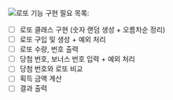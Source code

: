 ![로또](https://user-images.githubusercontent.com/54941130/200810751-cb70afc8-7150-461c-980e-bfc40b9d5447.png)
기능 구현 필요 목록:
- [ ] 로또 클래스 구현 (숫자 랜덤 생성 + 오름차순 정리)
- [ ] 로또 구입 및 생성 + 예외 처리
- [ ] 로또 수량, 번호 출력
- [ ] 당첨 번호, 보너스 번호 입력 + 예외 처리
- [ ] 당첨 번호와 로또 비교
- [ ] 획득 금액 계산
- [ ] 결과 출력